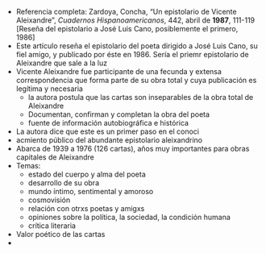 - Referencia completa: Zardoya, Concha, “Un epistolario de Vicente Aleixandre”, _Cuadernos Hispanoamericanos_, 442, abril de **1987**, 111-119 \[Reseña del epistolario a José Luis Cano, posiblemente el primero, 1986\]
- Este artículo reseña el epistolario del poeta dirigido a José Luis Cano, su fiel amigo, y publicado por éste en 1986. Sería el priemr epistolario de Aleixandre que sale a la luz
- Vicente Aleixandre fue participante de una fecunda y extensa correspondencia que forma parte de su obra total y cuya publicación es legítima y necesaria
	- la autora postula que las cartas son inseparables de la obra total de Aleixandre
	-  Documentan, confirman y completan la obra del poeta
	-  fuente de información autobiográfica e histórica
- La autora dice que este es un primer paso en el conoci
- acmiento público del abundante epistolario aleixandrino
- Abarca de 1939 a 1976 (126 cartas), años muy importantes para obras capitales de Aleixandre
- Temas:
	- estado del cuerpo y alma del poeta
	- desarrollo de su obra
	- mundo íntimo, sentimental y amoroso
	- cosmovisión
	- relación con otrxs poetas y amigxs
	- opiniones sobre la política, la sociedad, la condición humana
	- crítica literaria
- Valor poético de las cartas
-